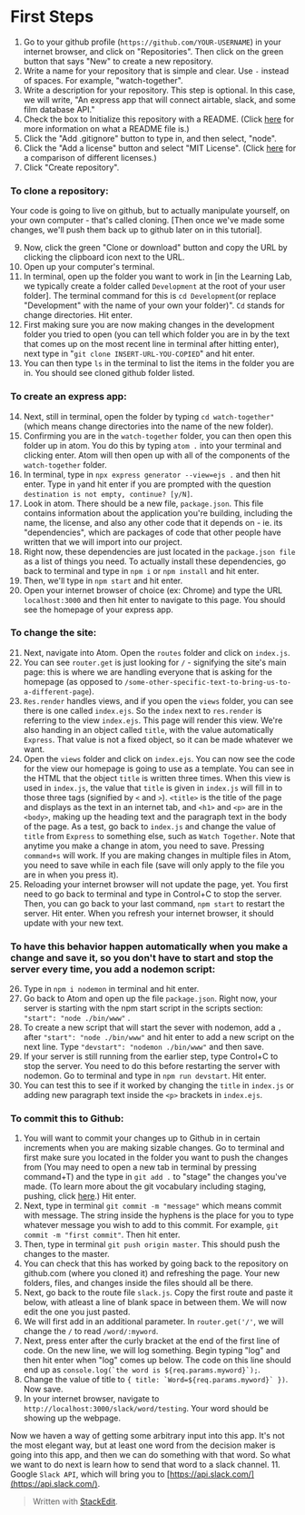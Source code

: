 
# First Steps

1. Go to your github profile (``https://github.com/YOUR-USERNAME``) in your internet browser, and click on "Repositories". Then click on the green button that says "New" to create a new repository. 
2. Write a name for your repository that is simple and clear. Use `-` instead of spaces. For example, "watch-together".
3. Write a description for your repository. This step is optional. In this case, we will write, "An express app that will connect airtable, slack, and some film database API."
4. Check the box to Initialize this repository with a README. (Click [here](https://www.makeareadme.com/) for more information on what a README file is.)
5. Click the "Add .gitignore" button to type in, and then select, "node".
6. Click the "Add a license" button and select "MIT License". (Click [here](https://en.wikipedia.org/wiki/Comparison_of_free_and_open-source_software_licences) for a comparison of different licenses.)
7. Click "Create repository".

### To clone a repository: 
Your code is going to live on github, but to actually manipulate yourself, on your own computer - that's called cloning. [Then once we've made some changes, we'll push them back up to github later on in this tutorial].

9. Now, click the green "Clone or download" button and copy the URL by clicking the clipboard icon next to the URL.
10. Open up your computer's terminal.
11. In terminal, open up the folder you want to work in [in the Learning Lab, we typically create a folder called `Development` at the root of your user folder].  The terminal command for this is `cd Development`(or replace "Development" with the name of your own your folder)". `Cd` stands for change directories. Hit enter.
12. First making sure you are now making changes in the development folder you tried to open (you can tell which folder you are in by the text that comes up on the most recent line in terminal after hitting enter), next type in "`git clone INSERT-URL-YOU-COPIED`" and hit enter.
13. You can then type `ls` in the terminal to list the items in the folder you are in. You should see cloned github folder listed.

### To create an express app:
14. Next, still in terminal, open the folder by typing `cd watch-together"` (which means change directories into the name of the new folder).
15. Confirming you are in the `watch-together` folder, you can then open this folder up in atom. You do this by typing `atom .` into your terminal and clicking enter. Atom will then open up with all of the components of the `watch-together` folder. 
16. In terminal, type in `npx express generator --view=ejs .` and then hit enter. Type in `y`and hit enter if you are prompted with the question `destination is not empty, continue? [y/N]`.
17. Look in atom. There should be a new file, `package.json`. This file contains information about the application you're building, including the name, the license, and also any other code that it depends on - ie. its "dependencies", which are packages of code that other people have written that we will import into our project. 
18. Right now, these dependencies are just located in the `package.json file` as a list of things you need. To actually install these dependencies, go back to terminal and type in `npm i` or `npm install` and hit enter. 
19. Then, we'll type in `npm start` and hit enter. 
20. Open your internet browser of choice (ex: Chrome) and type the URL `localhost:3000` and then hit enter to navigate to this page. You should see the homepage of your express app. 
### To change the site:
21. Next, navigate into Atom. Open the `routes` folder and click on `index.js`. 
22. You can see `router.get` is just looking for `/` - signifying the site's main page: this is where we are handling everyone that is asking for the homepage (as opposed to `/some-other-specific-text-to-bring-us-to-a-different-page`). 
23. `Res.render` handles views, and if you open the `views` folder, you can see there is one called `index.ejs`. So the `index` next to `res.render` is referring to the view `index.ejs`. This page will render this view. We're also handing in an object called `title`, with the value automatically `Express`. That value is not a fixed object, so it can be made whatever we want.
24. Open the `views` folder and click on `index.ejs`. You can now see the code for the view our homepage is going to use as a template. You can see in the HTML that the object `title` is written three times. When this view is used in `index.js`, the value that ``title`` is given in `index.js` will fill in to those three tags (signified by `<` and `>`). `<title>` is the title of the page and displays as the text in an internet tab, and `<h1>` and `<p>` are in the `<body>`, making up the heading text and the paragraph text in the body of the page. As a test, go back to `index.js` and change the value of `title` from `Express` to something else, such as `Watch Together`. Note that anytime you make a change in atom, you need to save. Pressing `command+s` will work. If you are making changes in multiple files in Atom, you need to save while in each file (save will only apply to the file you are in when you press it).
25. Reloading your internet browser will not update the page, yet. You first need to go back to terminal and type in Control+C to stop the server. Then, you can go back to your last command, `npm start` to restart the server. Hit enter. When you refresh your internet browser, it should update with your new text.
### To have this behavior happen automatically when you make a change and save it, so you don't have to start and stop the server every time, you add a nodemon script:
26. Type in `npm i nodemon` in terminal and hit enter.
27. Go back to Atom and open up the file `package.json`.  Right now, your server is starting with the npm start script in the scripts section:  `"start": "node ./bin/www"` .
28. To create a new script that will start the sever with nodemon, add a `,` after `"start": "node ./bin/www"` and hit enter to add a new script on the next line. Type `"devstart": "nodemon ./bin/www"` and then save.
29. If your server is still running from the earlier step, type Control+C to stop the server. You need to do this before restarting the server with nodemon. Go to terminal and type in `npm run devstart`. Hit enter. 
31. You can test this to see if it worked by changing the `title` in `index.js` or adding new paragraph text inside the `<p>` brackets in `index.ejs`.
### To commit this to Github:
1. You will want to commit your changes up to Github in in certain increments when you are making sizable changes. Go to terminal and first make sure you located in the folder you want to push the changes from (You may need to open a new tab in terminal by pressing command+T) and the type in `git add .`  to "stage" the changes you've made. (To learn more about the git vocabulary including staging, pushing, click [here](https://git-scm.com/docs/gitglossary).) Hit enter. 
2. Next, type in terminal  `git commit -m "message"` which means commit with message. The string inside the hyphens is the place for you to type whatever message you wish to add to this commit. For example, `git commit -m "first commit"`. Then hit enter.
3. Then, type in terminal `git push origin master`. This should push the changes to the master.
4. You can check that this has worked by going back to the repository on github.com (where you cloned it) and refreshing the page. Your new folders, files, and changes inside the files should all be there.
5. Next, go back to the route file `slack.js`. Copy the first route and paste it below, with atleast a line of blank space in between them. We will now edit the one you just pasted.
6. We will first add in an additional parameter. In `router.get('/'`, we will change the `/` to read `/word/:myword`.
7. Next, press enter after the curly bracket at the end of the first line of code. On the new line, we will log something. Begin typing "log" and then hit enter when "log" comes up below. The code on this line should end up as ``console.log(`the word is ${req.params.myword}`);``.
8. Change the value of title to ``{ title: `Word=${req.params.myword}` })``. Now save.
9. In your internet browser, navigate to `http://localhost:3000/slack/word/testing`. Your word should be showing up the webpage. 


Now we haven a way of getting some arbitrary input into this app. It's not the most elegant way, but at least one word from the decision maker is going into this app, and then we can do something with that word. So what we want to do next is learn how to send that word to a slack channel.
11. Google `Slack API`, which will bring you to [https://api.slack.com/](https://api.slack.com/). 
> Written with [StackEdit](https://stackedit.io/).
<!--stackedit_data:
eyJoaXN0b3J5IjpbMTE1MjY0OTg3NiwtNzY1NTg4NTUzLC0xMD
MxNDM2OTE1LDIxMzkyNTg3MDcsNjQ4NDk3NjAwLC0xNDkxNTI4
NzY1LC0xNzc0MTY3MzExXX0=
-->